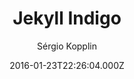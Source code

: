 ---
title: Jekyll Indigo
github: 'https://github.com/sergiokopplin/indigo'
demo: 'http://sergiokopplin.github.io/indigo/'
author: Sérgio Kopplin
ssg:
  - Jekyll
cms:
  - No Cms
date: 2016-01-23T22:26:04.000Z
github_branch: gh-pages
description: ':ramen: Minimalist Jekyll Template'
stale: false
---